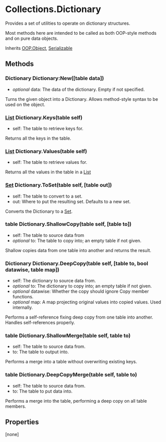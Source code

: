 # Collections.Dictionary
Provides a set of utilities to operate on dictionary structures.

Most methods here are intended to be called as both OOP-style methods and on pure data objects.

Inherits [OOP.Object](Classes/OOP.Object), [Serializable](Classes/Serializable)

## Methods
### Dictionary Dictionary:New([table data])
- *optional* data: The data of the dictionary. Empty if not specified.

Turns the given object into a Dictionary.
Allows method-style syntax to be used on the object.


### [List](Classes/Collections.List) Dictionary.Keys(table self)
- self: The table to retrieve keys for.

Returns all the keys in the table.


### [List](Classes/Collections.List) Dictionary.Values(table self)
- self: The table to retrieve values for.

Returns all the values in the table in a [List](Classes/Collections.List)


### [Set](Classes/Collections.Set) Dictionary.ToSet(table self, [table out])
- self: The table to convert to a set.
- out: Where to put the resulting set. Defaults to a new set.

Converts the Dictionary to a [Set](Classes/Collections.Set).


### table Dictionary.ShallowCopy(table self, [table to])
- self: The table to source data from
- *optional* to: The table to copy into; an empty table if not given.

Shallow copies data from one table into another and returns the result.


### Dictionary Dictionary.DeepCopy(table self, [table to, bool datawise, table map])
- self: The dictionary to source data from.
- *optional* to: The dictionary to copy into; an empty table if not given.
- *optional* datawise: Whether the copy should ignore Copy member functions.
- *optional* map: A map projecting original values into copied values. Used internally.

Performs a self-reference fixing deep copy from one table into another.
Handles self-references properly.


### table Dictionary.ShallowMerge(table self, table to)
- self: The table to source data from.
- to: The table to output into.

Performs a merge into a table without overwriting existing keys.


### table Dictionary.DeepCopyMerge(table self, table to)
- self: The table to source data from.
- to: The table to put data into.

Performs a merge into the table, performing a deep copy on all table members.


## Properties
[none]
